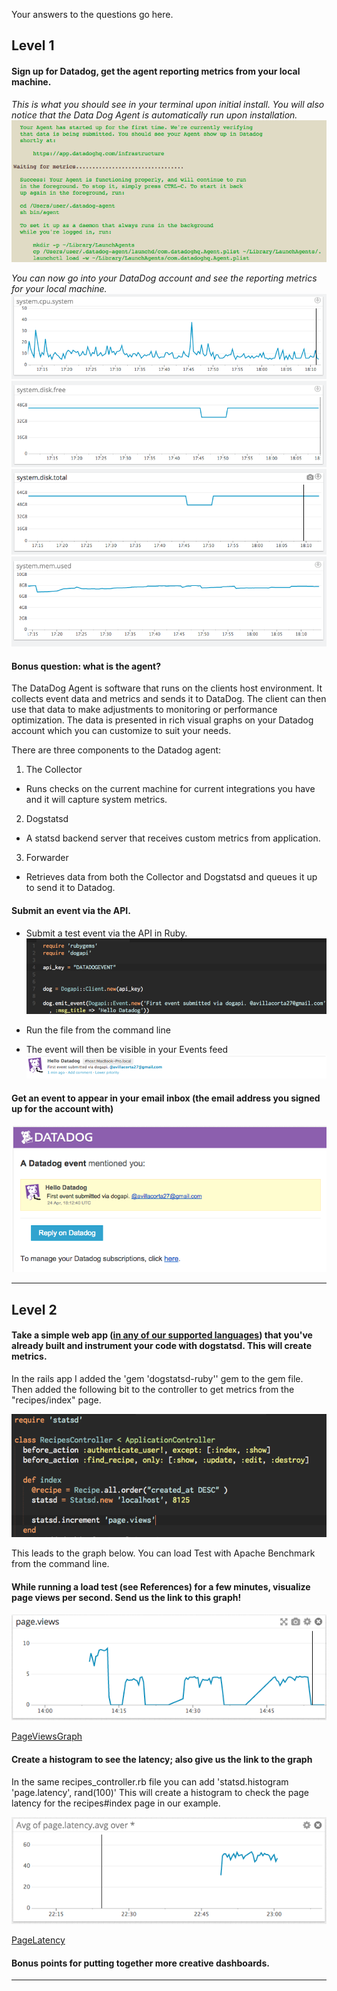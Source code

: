 Your answers to the questions go here.


## Level 1

#### Sign up for Datadog, get the agent reporting metrics from your local machine.

*This is what you should see in your terminal upon initial install.  You will also notice that the Data Dog Agent is automatically run upon installation.*
![Terminal](imgs/DD_initial_install.png)

*You can now go into your DataDog account and see the reporting metrics for your local machine.*
![Metric1](imgs/cpu.png)
![Metric2](imgs/disk_free.png)
![Metric3](imgs/disk_total.png)
![Metric4](imgs/memory_used.png)


#### Bonus question: what is the agent?

The DataDog Agent is software that runs on the clients host environment. It collects event data and metrics and sends it to DataDog. The client can then use that data to make adjustments to monitoring or performance optimization.  The data is presented in rich visual graphs on your Datadog account which you can customize to suit your needs.

There are three components to the Datadog agent:

1. The Collector
  * Runs checks on the current machine for current integrations you have and it will capture system metrics.

2. Dogstatsd
  * A statsd backend server that receives custom metrics from application.

3. Forwarder
  * Retrieves data from both the Collector and Dogstatsd and queues it up to send it to Datadog.

#### Submit an event via the API.
* Submit a test event via the API in Ruby.
![EventSubmission](imgs/event_submission.png)

* Run the file from the command line

* The event will then be visible in your Events feed
![Event](imgs/event_screen_shot.png)


####  Get an event to appear in your email inbox (the email address you signed up for the account with)

![EventEmail](imgs/event_email.png)

____

## Level 2

#### Take a simple web app ([in any of our supported languages](http://docs.datadoghq.com/libraries/)) that you've already built and instrument your code with dogstatsd. This will create **metrics**.

In the rails app I added the 'gem 'dogstatsd-ruby'' gem to the gem file. Then added the following bit to the controller to get metrics from the "recipes/index" page.

![PageViewsController](imgs/page_views_controller.png)

This leads to the graph below.  You can load Test with Apache Benchmark from the command line.


#### While running a load test (see References) for a few minutes, visualize page views per second. Send us the link to this graph!

![PageViewsPerSecond](imgs/index_load_test.png)

[PageViewsGraph](https://app.datadoghq.com/dash/47811/recipe-menu?from_ts=1429997451354&to_ts=1429998109419&tile_size=m&fullscreen=58266516)


#### Create a histogram to see the latency; also give us the link to the graph

In the same recipes_controller.rb file you can add
'statsd.histogram 'page.latency', rand(100)'  This will create a histogram to check the page latency for the recipes#index page in our example.

![PageViewsPerSecond](imgs/page_latency.png)

[PageLatency](https://app.datadoghq.com/dash/47811/recipe-menu?live=true&from_ts=1430025189984&to_ts=1430028789984&tile_size=m&fullscreen=58282083)



#### Bonus points for putting together more creative dashboards.

____

